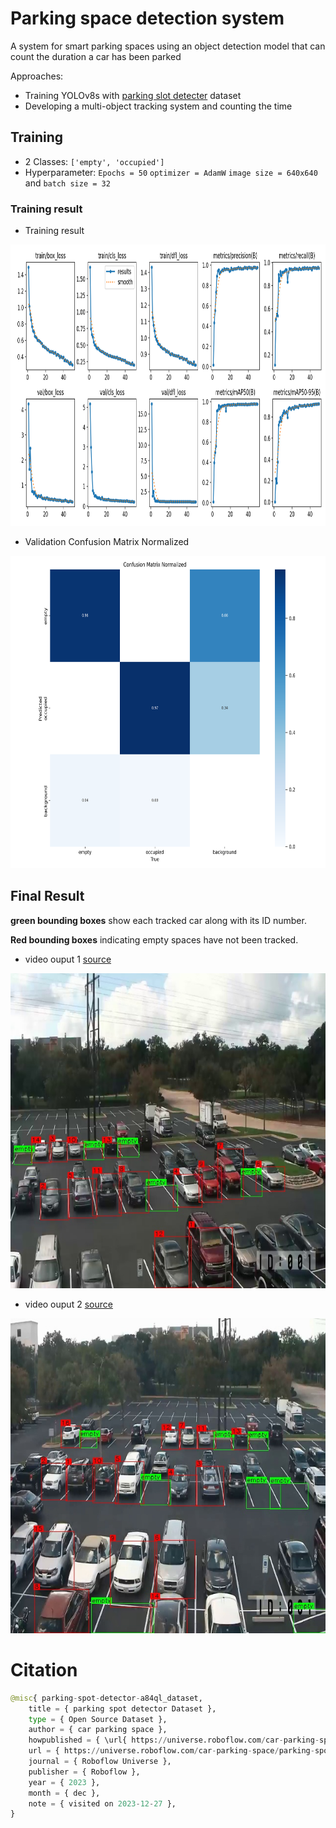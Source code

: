 # Parking space detection system
A system for smart parking spaces using an object detection model that can count the duration a car has been parked

Approaches:
- Training YOLOv8s with [parking slot detecter](https://universe.roboflow.com/car-parking-space/parking-spot-detector-a84ql) dataset
- Developing a multi-object tracking system and counting the time

## Training
- 2 Classes: `['empty', 'occupied']`
- Hyperparameter: `Epochs = 50` `optimizer = AdamW` `image size = 640x640` and `batch size = 32`
### Training result
- Training result
<p align="left">
<img src="https://github.com/tommyA8/Parking-space-detection-system/blob/main/yolov8_custom_model/runs/detect/train/results.png?raw=true" width="800" height="450"/>
<p align="center">

- Validation Confusion Matrix Normalized
<p align="center">
<img src="https://github.com/tommyA8/Parking-space-detection-system/blob/main/yolov8_custom_model/runs/detect/val/confusion_matrix_normalized.png?raw=true" width="700" height="500"/>

## Final Result
**green bounding boxes** show each tracked car along with its ID number.

**Red bounding boxes** indicating empty spaces have not been tracked.

- video ouput 1 [source](https://github.com/tommyA8/Parking-space-detection-system/blob/main/outputs/OUTPUT_BLK-HDPTZ12%20Security%20Camera%20Parkng%20Lot%20Surveillance%20Video.mp4)

[![source_img1](https://github.com/tommyA8/Parking-space-detection-system/blob/main/images/Parking_space_detection_1.jpeg?raw=true)](https://github.com/tommyA8/Parking-space-detection-system/blob/main/outputs/OUTPUT_BLK-HDPTZ12%20Security%20Camera%20Parkng%20Lot%20Surveillance%20Video.mp4)

- video ouput 2 [source](https://github.com/tommyA8/Parking-space-detection-system/blob/main/outputs/OUTPUT_BLK-HDPTZ12%20Security%20Camera%20Parkng%20Lot%20Surveillance%20Video.mp4)

[![source_img2](https://github.com/tommyA8/Parking-space-detection-system/blob/main/images/testImg.jpeg?raw=true)](https://github.com/tommyA8/Parking-space-detection-system/blob/main/outputs/OUTPUT_BLK-HDPTZ12%20Security%20Camera%20Parkng%20Lot%20Surveillance%20Video.mp4)

# Citation
```python
@misc{ parking-spot-detector-a84ql_dataset,
    title = { parking spot detector Dataset },
    type = { Open Source Dataset },
    author = { car parking space },
    howpublished = { \url{ https://universe.roboflow.com/car-parking-space/parking-spot-detector-a84ql } },
    url = { https://universe.roboflow.com/car-parking-space/parking-spot-detector-a84ql },
    journal = { Roboflow Universe },
    publisher = { Roboflow },
    year = { 2023 },
    month = { dec },
    note = { visited on 2023-12-27 },
}
```
